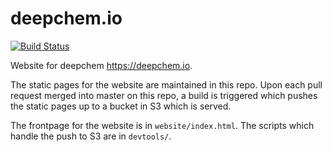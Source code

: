 # deepchem.io
[![Build Status](https://github.com/deepchem/deepchem.io/actions/workflows/github-actions.yml/badge.svg)](https://github.com/deepchem/deepchem.io/actions/workflows/github-actions.yml)

Website for deepchem https://deepchem.io.


The static pages for the website are maintained in this repo.
Upon each pull request merged into master on this repo, a build
is triggered which pushes the static pages up to a bucket in S3
which is served.

The frontpage for the website is in `website/index.html`. The scripts which handle the push to S3 are in `devtools/`.


